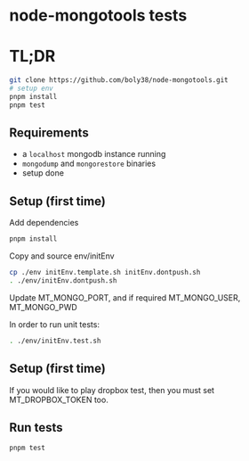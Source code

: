 # node-mongotools tests

# TL;DR

```bash
git clone https://github.com/boly38/node-mongotools.git
# setup env
pnpm install
pnpm test
```

## Requirements
- a `localhost` mongodb instance running
- `mongodump` and `mongorestore` binaries
- setup done

## Setup (first time)

Add dependencies
```bash
pnpm install
```

Copy and source env/initEnv

```bash
cp ./env initEnv.template.sh initEnv.dontpush.sh 
. ./env/initEnv.dontpush.sh
```

Update MT_MONGO_PORT, and if required MT_MONGO_USER, MT_MONGO_PWD

In order to run unit tests:
```bash
. ./env/initEnv.test.sh
```

## Setup (first time)

If you would like to play dropbox test, then you must set MT_DROPBOX_TOKEN too.

## Run tests

````bash
pnpm test
````